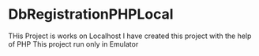 # DbRegistrationPHPLocal

THis Project is works on Localhost 
I have created this project with the help of PHP
This project run only in Emulator 
